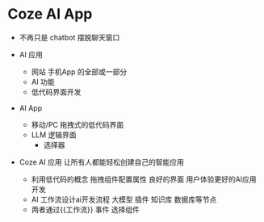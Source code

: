 #  Coze AI App

- 不再只是 chatbot
  摆脱聊天窗口
- AI 应用
  - 网站 手机App 的全部或一部分
  - AI 功能
  - 低代码界面开发

- AI App
  - 移动/PC 拖拽式的低代码界面
  - LLM 逻辑界面
    - 选择器

- Coze AI 应用 让所有人都能轻松创建自己的智能应用
  - 利用低代码的概念 拖拽组件配置属性 良好的界面 用户体验更好的AI应用开发
  - AI 工作流设计ai开发流程 大模型 插件 知识库 数据库等节点
  - 两者通过{{工作流}} 事件 选择组件 
